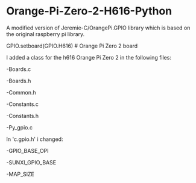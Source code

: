 # Orange-Pi-Zero-2-H616-Python
A modified version of Jeremie-C/OrangePi.GPIO library which is based on the original raspberry pi library. 

GPIO.setboard(GPIO.H616) # Orange Pi Zero 2 board

I added a class for the h616 Orange Pi Zero 2 in the following files:

-Boards.c

-Boards.h

-Common.h

-Constants.c

-Constants.h

-Py_gpio.c

In 'c.gpio.h' i changed:

-GPIO_BASE_OPI

-SUNXI_GPIO_BASE

-MAP_SIZE
